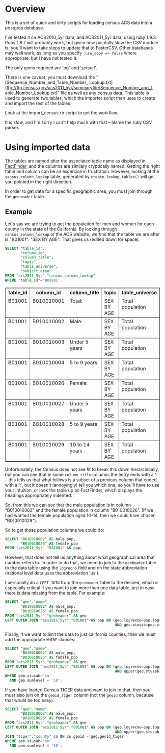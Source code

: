 Overview
========
This is a set of quick and dirty scripts for loading census ACS data into a postgres database.

I've tested it on ACS2010_5yr data, and ACS2011_5yr data, using ruby 1.9.3.
Ruby 1.8.7 will probably work, but given how painfully slow the CSV module is,
you'll want to take steps to update that to FasterCSV. Other databases may
well work, as long as you specify `:use_copy => false` where appropriate, but I
have not tested it.

The only gems required are 'pg' and 'sequel'.

There is one caveat, you must download the "[Sequence_Number_and_Table_Number_
Lookup.txt](ftp://ftp.census.gov/acs2011_5yr/summaryfile/Sequence_Number_and_T
able_Number_Lookup.txt]" file as well as any census data. This table is used
to generate two tables, which the importer script then uses to create and
import the rest of the tables.

Look at the import_census.rb script to get the workflow.

It is *slow*, and I'm sorry I can't help much with that – blame the ruby CSV parser.

Using imported data
===================

The tables are named after the associated table name as displayed in
[FactFinder](http://factfinder2.census.gov), and the columns are similary
cryptically named. Getting the right table and column can be an excercise in
frustration. However, looking at the `census_column_lookup` table, generated by
`create_lookup_tables()` will get you pointed in the right direction.

In order to get data for a specific  geographic area, you must join through the `geoheader` table.

Example
-------

Let's say we are trying to get the population for men and women for each county in
the state of the California. By looking through `census_column_lookup` or the
ACS website, we find that the table we are after is "B01001": "SEX BY AGE". That gives us (edited down for space):

```sql
SELECT "table_id",
       "column_id",
       "column_title",
       "topic",
       "table_universe",
       "subject_area"
FROM "acs2011_5yr"."census_column_lookup"
WHERE "table_id"='B01001';
```

<table border="1">
  <tr>
    <th align="center">table_id</th>
    <th align="center">column_id</th>
    <th align="center">column_title</th>
    <th align="center">topic</th>
    <th align="center">table_universe</th>
    <th align="center">subject_area</th>
  </tr>
  <tr valign="top">
    <td align="left">B01001</td>
    <td align="left">B010010001</td>
    <td align="left">Total:</td>
    <td align="left">SEX BY AGE</td>
    <td align="left">Total population</td>
    <td align="left">[NULL]</td>
  </tr>
  <tr valign="top">
    <td align="left">B01001</td>
    <td align="left">B010010002</td>
    <td align="left">Male:</td>
    <td align="left">SEX BY AGE</td>
    <td align="left">Total population</td>
    <td align="left">[NULL]</td>
  </tr>
  <tr valign="top">
    <td align="left">B01001</td>
    <td align="left">B010010003</td>
    <td align="left">Under 5 years</td>
    <td align="left">SEX BY AGE</td>
    <td align="left">Total population</td>
    <td align="left">[NULL]</td>
  </tr>
  <tr valign="top">
    <td align="left">B01001</td>
    <td align="left">B010010004</td>
    <td align="left">5 to 9 years</td>
    <td align="left">SEX BY AGE</td>
    <td align="left">Total population</td>
    <td align="left">[NULL]</td>
  </tr>

  <tr valign="top">
    <td align="left">B01001</td>
    <td align="left">B010010026</td>
    <td align="left">Female:</td>
    <td align="left">SEX BY AGE</td>
    <td align="left">Total population</td>
    <td align="left">[NULL]</td>
  </tr>
  <tr valign="top">
    <td align="left">B01001</td>
    <td align="left">B010010027</td>
    <td align="left">Under 5 years</td>
    <td align="left">SEX BY AGE</td>
    <td align="left">Total population</td>
    <td align="left">[NULL]</td>
  </tr>
  <tr valign="top">
    <td align="left">B01001</td>
    <td align="left">B010010028</td>
    <td align="left">5 to 9 years</td>
    <td align="left">SEX BY AGE</td>
    <td align="left">Total population</td>
    <td align="left">[NULL]</td>
  </tr>
  <tr valign="top">
    <td align="left">B01001</td>
    <td align="left">B010010029</td>
    <td align="left">10 to 14 years</td>
    <td align="left">SEX BY AGE</td>
    <td align="left">Total population</td>
    <td align="left">[NULL]</td>
  </tr>
  
</table>

Unfortunately, the Census does not see fit to break this down hierarchically,
but you can see that  in some `column_title` columns the entry ends with a ':' – this
tells us that what follows is a subset of a previous column that ended with a
':', but it doesn't (annoyingly) tell you which one, so you'll have to use your
intuition, or look the table up on FactFinder, which displays the headings
appropriately indented.

So, from this we can see that the male population is in column "B010010002"
and the female population in column "B010010026". (If we had wanted the female
population aged 10-14, then we could have chosen "B010010029").

So to get those population columns we could do:

```sql
SELECT "B010010002" AS male_pop,
       "B010010026" AS female_pop
FROM "acs2011_5yr"."B01001" AS pop;
```

However, that does not tell us anything about what geographical area that
number refers to. In order to do that, we need to join to the `geoheader`
table to the data table using the `logrecno` field and on the state
abbreviation (national level data uses the abbreviation 'us').

I personally do a `LEFT JOIN` from the `geoheader` table to the 
desired, which is especially critical if you want to join more than
one data table, just in case there is data missing from the table. For example:

```sql
SELECT "geo"."name",
       "B010010002" AS male_pop,
       "B010010026" AS female_pop
FROM "acs2011_5yr"."geoheader" AS geo
LEFT OUTER JOIN "acs2011_5yr"."B01001" AS pop ON (geo.logrecno=pop.logrecno
                                                  AND geo.stusab=pop.stusab);
```

Finally, if we want to limit the data to just california counties, then we
must add the appropriate `WHERE` clauses:

```sql
SELECT "geo"."name",
       "B010010002" AS male_pop,
       "B010010026" AS female_pop
FROM "acs2011_5yr"."geoheader" AS geo
LEFT OUTER JOIN "acs2011_5yr"."B01001" AS pop ON (geo.logrecno=pop.logrecno
                                                  AND upper(geo.stusab)=upper(pop.stusab))
WHERE geo.stusab='ca'
  AND geo.sumlevel = '50';
```

If you have loaded Census TIGER data and want to join to that, then you must also join on
the `geoid_tiger` column (not the `geoid` column, because that would be too easy).

```sql
SELECT "geo"."name",
       "B010010002" AS male_pop,
       "B010010026" AS female_pop
FROM "acs2011_5yr"."geoheader" AS geo
LEFT OUTER JOIN "acs2011_5yr"."B01001" AS pop ON (geo.logrecno=pop.logrecno
                                                  AND upper(geo.stusab)=upper(pop.stusab))
JOIN "tiger"."county" co ON co.geoid = geo.geoid_tiger
WHERE geo.stusab='ca'
  AND geo.sumlevel = '50';
```
